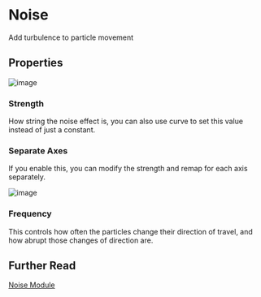 # Noise

Add turbulence to particle movement

## Properties

![image](https://github.com/cg20231d/unity-graphics-info-mabar/assets/58579201/88e084e4-2dcb-4dc1-b65f-35669ffcc4e7)

### Strength

How string the noise effect is, you can also use curve to set this value instead of just a constant.

### Separate Axes

If you enable this, you can modify the strength and remap for each axis separately.

![image](https://github.com/cg20231d/unity-graphics-info-mabar/assets/58579201/d9ce3ad3-c681-4ce8-b9b4-4fc5fdc0535c)

### Frequency

This controls how often the particles change their direction of travel, and how abrupt those changes of direction are.

## Further Read

[Noise Module](https://docs.unity3d.com/Manual/PartSysNoiseModule.html)
